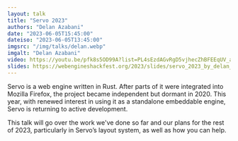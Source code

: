 ```yaml
---
layout: talk
title: "Servo 2023"
authors: "Delan Azabani"
date: "2023-06-05T15:45:00"
dateiso: "2023-06-05T13:45:00"
imgsrc: "/img/talks/delan.webp"
imgalt: "Delan Azabani"
video: https://youtu.be/pfk8s5OD99A?list=PL4sEzdAGvRgD5vjhecZhBFEEqUV_a_rAD
slides: https://webengineshackfest.org/2023/slides/servo_2023_by_delan_azabani.pdf
---
```


Servo is a web engine written in Rust. After parts of it were integrated into Mozilla Firefox, the project became independent but dormant in 2020. This year, with renewed interest in using it as a standalone embeddable engine, Servo is returning to active development.

This talk will go over the work we've done so far and our plans for the rest of 2023, particularly in Servo’s layout system, as well as how you can help.

